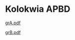 ﻿# Kolokwia APBD
 
[grA.pdf](https://github.com/alankaczmarzyk/APBD_kolokwium/files/8960446/grA.pdf)

[grB.pdf](https://github.com/alankaczmarzyk/APBD_kolokwium/files/8960447/grB.pdf)

